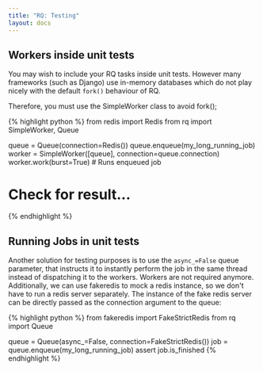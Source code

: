 ```yaml
---
title: "RQ: Testing"
layout: docs
---
```


## Workers inside unit tests

You may wish to include your RQ tasks inside unit tests. However many frameworks (such as Django) use in-memory databases which do not play nicely with the default `fork()` behaviour of RQ. 

Therefore, you must use the SimpleWorker class to avoid fork();

{% highlight python %}
from redis import Redis
from rq import SimpleWorker, Queue

queue = Queue(connection=Redis())
queue.enqueue(my_long_running_job)
worker = SimpleWorker([queue], connection=queue.connection)
worker.work(burst=True)  # Runs enqueued job
# Check for result...
{% endhighlight %}


## Running Jobs in unit tests

Another solution for testing purposes is to use the `async_=False` queue
parameter, that instructs it to instantly perform the job in the same
thread instead of dispatching it to the workers. Workers are not required 
anymore.
Additionally, we can use fakeredis to mock a redis instance, so we don't have to
run a redis server separately. The instance of the fake redis server can 
be directly passed as the connection argument to the queue:

{% highlight python %}
from fakeredis import FakeStrictRedis
from rq import Queue

queue = Queue(async_=False, connection=FakeStrictRedis())
job = queue.enqueue(my_long_running_job)
assert job.is_finished
{% endhighlight %}

